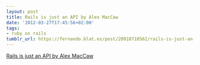 ```yaml
---
layout: post
title: Rails is just an API by Alex MacCaw
date: '2012-03-27T17:45:56+02:00'
tags:
- ruby on rails
tumblr_url: https://fernando.blat.es/post/20010710562/rails-is-just-an-api-by-alex-maccaw
---
```

[Rails is just an API by Alex MacCaw](http://blog.alexmaccaw.com/rails-is-just-and-api-and-that-s-ok?utm_source=rubyweekly&utm_medium=email)  

